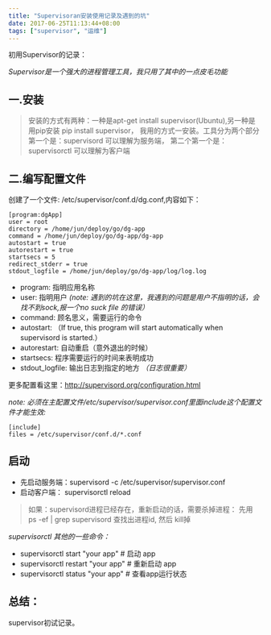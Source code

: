 ```yaml
---
title: "Supervisoran安装使用记录及遇到的坑"
date: 2017-06-25T11:13:44+08:00
tags: ["supervisor", "运维"]
---
```


初用Supervisor的记录：

*Supervisor是一个强大的进程管理工具，我只用了其中的一点皮毛功能*

<!--more-->

## 一.安装
>安装的方式有两种：一种是apt-get install supervisor(Ubuntu),另一种是用pip安装 pip install supervisor，
我用的方式一安装。工具分为两个部分 第一个是：supervisord 可以理解为服务端， 第二个第一个是：supervisorctl 可以理解为客户端

## 二.编写配置文件
创建了一个文件: /etc/supervisor/conf.d/dg.conf,内容如下：
```
[program:dgApp]
user = root
directory = /home/jun/deploy/go/dg-app
command = /home/jun/deploy/go/dg-app/dg-app
autostart = true
autorestart = true
startsecs = 5
redirect_stderr = true
stdout_logfile = /home/jun/deploy/go/dg-app/log/log.log

```
* program: 指明应用名称
* user: 指明用户 *(note: 遇到的坑在这里，我遇到的问题是用户不指明的话，会找不到sock,报一个no suck file 的错误）*
* command: 顾名思义，需要运行的命令
* autostart: （If true, this program will start automatically when supervisord is started.）
* autorestart: 自动重启（意外退出的时候）
* startsecs: 程序需要运行的时间来表明成功
* stdout_logfile: 输出日志到指定的地方 *（日志很重要）*

更多配置看这里：http://supervisord.org/configuration.html

*note: 必须在主配置文件/etc/supervisor/supervisor.conf里面include这个配置文件才能生效:*
```
[include]
files = /etc/supervisor/conf.d/*.conf

```

## 启动
* 先启动服务端：supervisord -c /etc/supervisor/supervisor.conf
* 启动客户端： supervisorctl reload

>如果：supervisord进程已经存在，重新启动的话，需要杀掉进程：
>先用 ps -ef | grep supervisord 查找出进程id, 然后 kill掉

*supervisorctl 其他的一些命令：*

* supervisorctl start "your app"  # 启动 app
* supervisorctl restart "your app" # 重新启动 app
* supervisorctl status "your app" # 查看app运行状态

## 总结：
supervisor初试记录。
